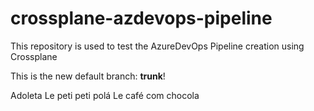 # crossplane-azdevops-pipeline
This repository is used to test the AzureDevOps Pipeline creation using Crossplane

This is the new default branch: **trunk**!

Adoleta
Le peti peti polá
Le café com chocola
